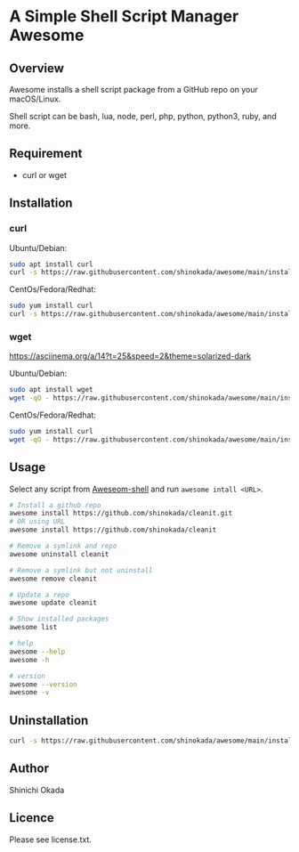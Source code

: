 # A Simple Shell Script Manager Awesome

## Overview

Awesome installs a shell script package from a GitHub repo on your macOS/Linux.

Shell script can be bash, lua, node, perl, php, python, python3, ruby, and more.

## Requirement

- curl or wget

## Installation

### curl

Ubuntu/Debian:

```sh
sudo apt install curl
curl -s https://raw.githubusercontent.com/shinokada/awesome/main/install | bash -s install
```

CentOs/Fedora/Redhat:

```sh
sudo yum install curl
curl -s https://raw.githubusercontent.com/shinokada/awesome/main/install | bash -s install
```

### wget
https://asciinema.org/a/14?t=25&speed=2&theme=solarized-dark

Ubuntu/Debian:

```sh
sudo apt install wget
wget -qO - https://raw.githubusercontent.com/shinokada/awesome/main/install | bash -s install
```

CentOs/Fedora/Redhat:

```sh
sudo yum install curl
wget -qO - https://raw.githubusercontent.com/shinokada/awesome/main/install | bash -s install
```

## Usage

Select any script from [Aweseom-shell](https://github.com/alebcay/awesome-shell) and run `awesome intall <URL>`.

```sh
# Install a github repo
awesome install https://github.com/shinokada/cleanit.git
# OR using URL
awesome install https://github.com/shinokada/cleanit

# Remove a symlink and repo
awesome uninstall cleanit

# Remove a symlink but not uninstall
awesome remove cleanit

# Update a repo
awesome update cleanit

# Show installed packages
awesome list

# help
awesome --help
awesome -h

# version
awesome --version
awesome -v
```

## Uninstallation

```sh
curl -s https://raw.githubusercontent.com/shinokada/awesome/main/install | bash -s uninstall
```

## Author

Shinichi Okada

## Licence

Please see license.txt.
